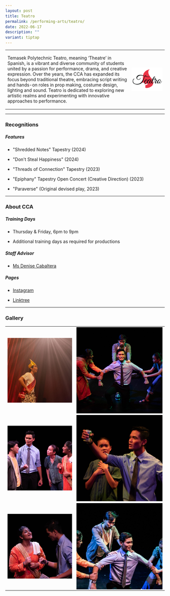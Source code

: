 ```yaml
---
layout: post
title: Teatro
permalink: /performing-arts/teatro/
date: 2022-06-17
description: ""
variant: tiptap
---
```

<table style="minWidth: 50px">
<colgroup>
<col>
<col>
</colgroup>
<tbody>
<tr>
<td rowspan="1" colspan="1">
<p>Temasek Polytechnic Teatro, meaning ‘Theatre’ in Spanish, is a vibrant
and diverse community of students united by a passion for performance,
drama, and creative expression. Over the years, the CCA has expanded its
focus beyond traditional theatre, embracing script writing and hands-on
roles in prop making, costume design, lighting and sound. Teatro is dedicated
to exploring new artistic realms and experimenting with innovative approaches
to performance.</p>
</td>
<td rowspan="1" colspan="1">
<div class="isomer-image-wrapper">
<img style="display:block;margin-left:auto;margin-right:auto;" height="auto" width="100%" alt="Teatro" src="/images/Arts/Teatro/Teatro_logo.png">
</div>
</td>
</tr>
</tbody>
</table>
<hr>
<h3>Recognitions</h3>
<h5>Features</h5>
<ul data-tight="true" class="tight">
<li>
<p>"Shredded Notes" Tapestry (2024)</p>
</li>
<li>
<p>"Don't Steal Happiness" (2024)</p>
</li>
<li>
<p>"Threads of Connection" Tapestry (2023)</p>
</li>
<li>
<p>"Epiphany" Tapestry Open Concert (Creative Direction) (2023)</p>
</li>
<li>
<p>"Paraverse" (Original devised play, 2023)</p>
</li>
</ul>
<hr>
<h3>About CCA</h3>
<h5>Training Days</h5>
<ul data-tight="true" class="tight">
<li>
<p>Thursday &amp; Friday, 6pm to 9pm</p>
</li>
<li>
<p>Additional training days as required for productions</p>
</li>
</ul>
<h5>Staff Advisor</h5>
<ul data-tight="true" class="tight">
<li>
<p><a href="mailto:Denise_CABALTERA@tp.edu.sg>" rel="noopener noreferrer nofollow" target="_blank">Ms Denise Cabaltera</a> 
<br>
</p>
</li>
</ul>
<h5>Pages</h5>
<ul data-tight="true" class="tight">
<li>
<p><a href="https://www.instagram.com/tpteatro/" rel="noopener noreferrer nofollow" target="_blank">Instagram</a>
</p>
</li>
<li>
<p><a href="https://linktr.ee/teatroyanni?utm_source=linktree_profile_share&amp;ltsid=42b31363-646a-46cd-ba10-0344d7744466" rel="noopener noreferrer nofollow" target="_blank">Linktree</a>
</p>
</li>
</ul>
<hr>
<h3>Gallery</h3>
<table style="minWidth: 50px">
<colgroup>
<col>
<col>
</colgroup>
<tbody>
<tr>
<td rowspan="1" colspan="1">
<div class="isomer-image-wrapper">
<img style="display:block;margin-left:auto;margin-right:auto;" height="auto" width="100%" alt="Teatro" src="/images/Arts/Teatro/Teatro_pic_1.jpg">
</div>
</td>
<td rowspan="1" colspan="1">
<div class="isomer-image-wrapper">
<img style="display:block;margin-left:auto;margin-right:auto;" height="auto" width="100%" alt="Teatro" src="/images/Arts/Teatro/Teatro_pic_2.jpg">
</div>
</td>
</tr>
<tr>
<td rowspan="1" colspan="1">
<div class="isomer-image-wrapper">
<img style="display:block;margin-left:auto;margin-right:auto;" height="auto" width="100%" alt="Teatro" src="/images/Arts/Teatro/Teatro_pic_3.jpg">
</div>
</td>
<td rowspan="1" colspan="1">
<div class="isomer-image-wrapper">
<img style="display:block;margin-left:auto;margin-right:auto;" height="auto" width="100%" alt="Teatro" src="/images/Arts/Teatro/Teatro_pic_4.jpg">
</div>
</td>
</tr>
<tr>
<td rowspan="1" colspan="1">
<div class="isomer-image-wrapper">
<img style="display:block;margin-left:auto;margin-right:auto;" height="auto" width="100%" alt="Teatro" src="/images/Arts/Teatro/Teatro_pic_5.jpg">
</div>
</td>
<td rowspan="1" colspan="1">
<div class="isomer-image-wrapper">
<img style="display:block;margin-left:auto;margin-right:auto;" height="auto" width="100%" alt="Teatro" src="/images/Arts/Teatro/Teatro_pic_6.jpg">
</div>
</td>
</tr>
</tbody>
</table>
<p></p>